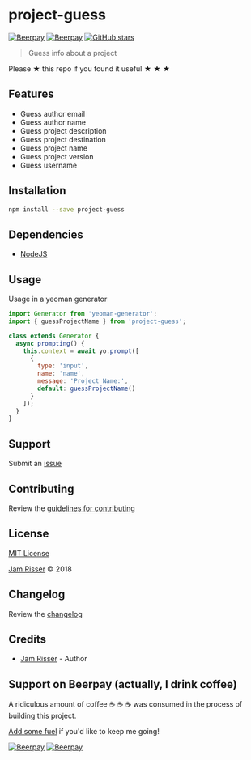# project-guess

[![Beerpay](https://beerpay.io/jamrizzi/project-guess/badge.svg?style=beer-square)](https://beerpay.io/jamrizzi/project-guess)
[![Beerpay](https://beerpay.io/jamrizzi/project-guess/make-wish.svg?style=flat-square)](https://beerpay.io/jamrizzi/project-guess?focus=wish)
[![GitHub stars](https://img.shields.io/github/stars/jamrizzi/project-guess.svg?style=social&label=Stars)](https://github.com/jamrizzi/project-guess)

> Guess info about a project

Please &#9733; this repo if you found it useful &#9733; &#9733; &#9733;


## Features

* Guess author email
* Guess author name
* Guess project description
* Guess project destination
* Guess project name
* Guess project version
* Guess username


## Installation

```sh
npm install --save project-guess
```


## Dependencies

* [NodeJS](https://nodejs.org)


## Usage

Usage in a yeoman generator

```js
import Generator from 'yeoman-generator';
import { guessProjectName } from 'project-guess';

class extends Generator {
  async prompting() {
    this.context = await yo.prompt([
      {
        type: 'input',
        name: 'name',
        message: 'Project Name:',
        default: guessProjectName()
      }
    ]);
  }
}
```


## Support

Submit an [issue](https://github.com/jamrizzi/project-guess/issues/new)


## Contributing

Review the [guidelines for contributing](https://github.com/jamrizzi/project-guess/blob/master/CONTRIBUTING.md)


## License

[MIT License](https://github.com/jamrizzi/project-guess/blob/master/LICENSE)

[Jam Risser](https://jam.jamrizzi.com) &copy; 2018


## Changelog

Review the [changelog](https://github.com/jamrizzi/project-guess/blob/master/CHANGELOG.md)


## Credits

* [Jam Risser](https://jam.jamrizzi.com) - Author


## Support on Beerpay (actually, I drink coffee)

A ridiculous amount of coffee :coffee: :coffee: :coffee: was consumed in the process of building this project.

[Add some fuel](https://beerpay.io/jamrizzi/project-guess) if you'd like to keep me going!

[![Beerpay](https://beerpay.io/jamrizzi/project-guess/badge.svg?style=beer-square)](https://beerpay.io/jamrizzi/project-guess)
[![Beerpay](https://beerpay.io/jamrizzi/project-guess/make-wish.svg?style=flat-square)](https://beerpay.io/jamrizzi/project-guess?focus=wish)
